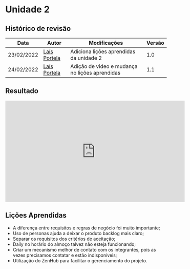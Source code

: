 # Unidade 2

## Histórico de revisão
| Data       | Autor                                        | Modificações                      | Versão |
| ---------- | -------------------------------------------- | --------------------------------- | ------ |
| 23/02/2022 | [Laís Portela](https://github.com/laispa) | Adiciona lições aprendidas da unidade 2 | 1.0    |
| 24/02/2022 | [Laís Portela](https://github.com/laispa) | Adição de video e mudança no lições aprendidas | 1.1    |

## Resultado

<iframe width="560" height="315" src="https://www.youtube.com/embed/CBM5viV_lVk" title="YouTube video player" frameborder="0" allow="accelerometer; autoplay; clipboard-write; encrypted-media; gyroscope; picture-in-picture" allowfullscreen></iframe>

## Lições Aprendidas

* A diferença entre requisitos e regras de negócio foi muito importante;
* Uso de personas ajuda a deixar o produto backlog mais claro;
* Separar os requisitos dos critérios de aceitação;
* Daily no horário do almoço talvez não esteja funcionando;
* Criar um mecanismo melhor de contato com os integrantes, pois as vezes precisamos contatar e estão indisponíveis;
* Utilização do ZenHub para facilitar o gerenciamento do projeto.